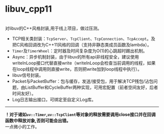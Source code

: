 # libuv_cpp11
<br>对libuv的C++风格封装,用于线上项目，做过压测。</br>


* TCP相关类封装：`TcpServer`、`TcpClient`、`TcpConnection`、`TcpAccept`。及把C风格回调改为C++11风格的回调（支持非静态类成员函数及lambda）。
* `Timer`及`TimerWheel`：定时器及时间复杂度为O(1)的心跳超时踢出机制。
* Async：异步机制封装，由于libuv的所有api非线程安全，建议使用writeInLoop接口代替直接write（writeInLoop会检查当前调用的线程，如果在loop线程中调用则直接write，否则把write加到loop线程中执行）。
* libuv信号封装。   
* Packet与PacketBuffer：包与缓存，发送/接受包，用于解决TCP残包/沾包问题，由ListBuffer和CycleBuffer两种实现，可用宏配置（前者空间友好，后者时间友好）。
* Log日志输出接口，可绑定至自定义Log库。
** **
**！对于诸如`uv::Timer`,`uv::TcpClient`等对象的释放需要调用close接口并在回调函数中释放对象,否则可能会出错。**
<br>一点微小的工作。</br>
